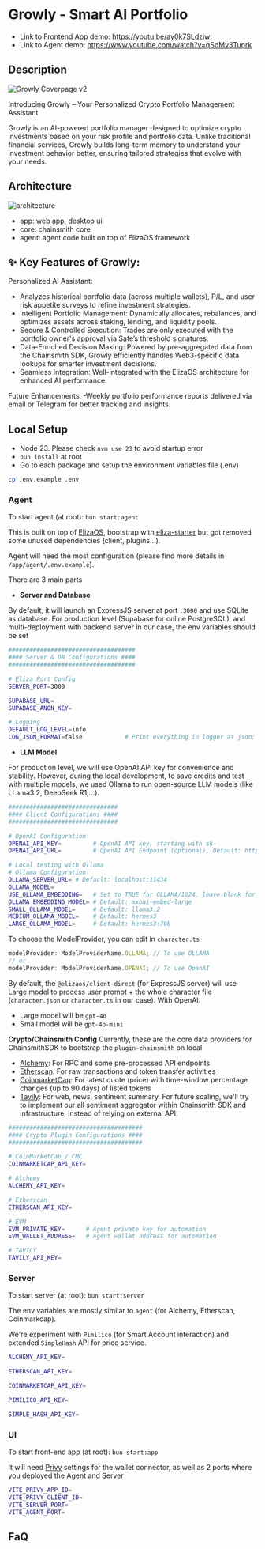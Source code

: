 # Growly - Smart AI Portfolio

- Link to Frontend App demo: https://youtu.be/ay0k7SLdziw
- Link to Agent demo: https://www.youtube.com/watch?v=qSdMv3Tuprk

## Description

![Growly  Coverpage v2](https://github.com/user-attachments/assets/bce6918c-ab5d-4929-94d7-25dd397fff1e)

Introducing Growly – Your Personalized Crypto Portfolio Management Assistant

Growly is an AI-powered portfolio manager designed to optimize crypto investments based on your risk profile and portfolio data. Unlike traditional financial services, Growly builds long-term memory to understand your investment behavior better, ensuring tailored strategies that evolve with your needs.

## Architecture

![architecture](./docs/images/architecture.png)

- app: web app, desktop ui
- core: chainsmith core
- agent: agent code built on top of ElizaOS framework

## ✨ Key Features of Growly:

Personalized AI Assistant: 
- Analyzes historical portfolio data (across multiple wallets), P/L, and user risk appetite surveys to refine investment strategies.
- Intelligent Portfolio Management: Dynamically allocates, rebalances, and optimizes assets across staking, lending, and liquidity pools.
- Secure & Controlled Execution: Trades are only executed with the portfolio owner's approval via Safe’s threshold signatures.
- Data-Enriched Decision Making: Powered by pre-aggregated data from the Chainsmith SDK, Growly efficiently handles Web3-specific data lookups for smarter investment decisions.
- Seamless Integration: Well-integrated with the ElizaOS architecture for enhanced AI performance.

Future Enhancements: 
-Weekly portfolio performance reports delivered via email or Telegram for better tracking and insights.

## Local Setup

- Node 23. Please check `nvm use 23` to avoid startup error
- `bun install` at root
- Go to each package and setup the environment variables file (.env)

```bash
cp .env.example .env
```

### Agent

To start agent (at root): `bun start:agent`

This is built on top of [ElizaOS](https://github.com/elizaOS/eliza), bootstrap with [eliza-starter](https://github.com/elizaOS) but got removed some unused dependencies (client, plugins...).

Agent will need the most configuration (please find more details in `/app/agent/.env.example`).

There are 3 main parts

- **Server and Database**

By default, it will launch an ExpressJS server at port `:3000` and use SQLite as database. For production level (Supabase for online PostgreSQL), and multi-deployment with backend server in our case, the env variables should be set

```bash
####################################
#### Server & DB Configurations ####
####################################

# Eliza Port Config
SERVER_PORT=3000

SUPABASE_URL=
SUPABASE_ANON_KEY=

# Logging
DEFAULT_LOG_LEVEL=info
LOG_JSON_FORMAT=false            # Print everything in logger as json; false by default
```

- **LLM Model**

For production level, we will use OpenAI API key for convenience and stability. However, during the local development, to save credits and test with multiple models, we used Ollama to run open-source LLM models (like LLama3.2, DeepSeek R1,...).

```bash
###############################
#### Client Configurations ####
###############################

# OpenAI Configuration
OPENAI_API_KEY=         # OpenAI API key, starting with sk-
OPENAI_API_URL=         # OpenAI API Endpoint (optional), Default: https://api.openai.com/v1

# Local testing with Ollama
# Ollama Configuration
OLLAMA_SERVER_URL= # Default: localhost:11434
OLLAMA_MODEL=
USE_OLLAMA_EMBEDDING=   # Set to TRUE for OLLAMA/1024, leave blank for local
OLLAMA_EMBEDDING_MODEL= # Default: mxbai-embed-large
SMALL_OLLAMA_MODEL=     # Default: llama3.2
MEDIUM_OLLAMA_MODEL=    # Default: hermes3
LARGE_OLLAMA_MODEL=     # Default: hermes3:70b
```

To choose the ModelProvider, you can edit in `character.ts`

```ts
modelProvider: ModelProviderName.OLLAMA; // To use OLLAMA
// or
modelProvider: ModelProviderName.OPENAI; // To use OpenAI
```

By default, the `@elizaos/client-direct` (for ExpressJS server) will use Large model to process user prompt + the whole character file (`character.json` or `character.ts` in our case). With OpenAI:

- Large model will be `gpt-4o`
- Small model will be `gpt-4o-mini`

**Crypto/Chainsmith Config**
Currently, these are the core data providers for ChainsmithSDK to bootstrap the `plugin-chainsmith` on local

- [Alchemy](https://www.alchemy.com/): For RPC and some pre-processed API endpoints
- [Etherscan](https://etherscan.io/apis): For raw transactions and token transfer activities
- [CoinmarketCap](https://coinmarketcap.com/api/): For latest quote (price) with time-window percentage changes (up to 90 days) of listed tokens
- [Tavily](https://tavily.com/): For web, news, sentiment summary. For future scaling, we'll try to implement our all sentiment aggregator within Chainsmith SDK and infrastructure, instead of relying on external API.

```bash
######################################
#### Crypto Plugin Configurations ####
######################################

# CoinMarketCap / CMC
COINMARKETCAP_API_KEY=

# Alchemy
ALCHEMY_API_KEY=

# Etherscan
ETHERSCAN_API_KEY=

# EVM
EVM_PRIVATE_KEY=      # Agent private key for automation
EVM_WALLET_ADDRESS=   # Agent wallet address for automation

# TAVILY
TAVILY_API_KEY=
```

### Server

To start server (at root): `bun start:server`

The env variables are mostly similar to `agent` (for Alchemy, Etherscan, Coinmarkcap).

We're experiment with `Pimilico` (for Smart Account interaction) and extended `SimpleHash` API for price service.

```bash
ALCHEMY_API_KEY=

ETHERSCAN_API_KEY=

COINMARKETCAP_API_KEY=

PIMILICO_API_KEY=

SIMPLE_HASH_API_KEY=
```

### UI

To start front-end app (at root): `bun start:app`

It will need [Privy](https://www.privy.io/) settings for the wallet connector, as well as 2 ports where you deployed the Agent and Server

```bash
VITE_PRIVY_APP_ID=
VITE_PRIVY_CLIENT_ID=
VITE_SERVER_PORT=
VITE_AGENT_PORT=
```

## FaQ
